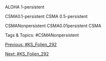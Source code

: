 ALOHA
1-persistent 
CSMA0.1-persistent CSMA
0.5-persistent 
CSMANonpersistent CSMA0.01persistent CSMA

   Tags & Topics:
   #CSMANonpersistent

[Previous: #KS_Folien_292](KS_Folien_292.md)

[Next: #KS_Folien_292](KS_Folien_292.md)
